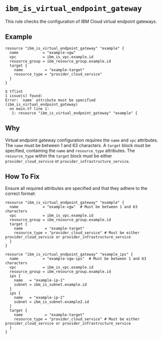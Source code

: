 # `ibm_is_virtual_endpoint_gateway`

This rule checks the configuration of IBM Cloud virtual endpoint gateways.

## Example

```hcl
resource "ibm_is_virtual_endpoint_gateway" "example" {
  name           = "example-vgw"
  vpc            = ibm_is_vpc.example.id
  resource_group = ibm_resource_group.example.id
  target {
    name          = "example-target"
    resource_type = "provider_cloud_service"
  }
}
```

```console
$ tflint
1 issue(s) found:
Error: `name` attribute must be specified (ibm_is_virtual_endpoint_gateway)
  on main.tf line 1:
   1: resource "ibm_is_virtual_endpoint_gateway" "example" {
```

## Why

Virtual endpoint gateway configuration requires the `name` and `vpc` attributes. The `name` must be between 1 and 63 characters. A `target` block must be specified, containing the `name` and `resource_type` attributes. The `resource_type` within the `target` block must be either `provider_cloud_service` or `provider_infrastructure_service`.

## How To Fix

Ensure all required attributes are specified and that they adhere to the correct format:

```hcl
resource "ibm_is_virtual_endpoint_gateway" "example" {
  name           = "example-vgw"  # Must be between 1 and 63 characters
  vpc            = ibm_is_vpc.example.id
  resource_group = ibm_resource_group.example.id
  target {
    name          = "example-target"
    resource_type = "provider_cloud_service" # Must be either provider_cloud_service or provider_infrastructure_service
  }
}

resource "ibm_is_virtual_endpoint_gateway" "example_ips" {
  name           = "example-vgw-ips"  # Must be between 1 and 63 characters
  vpc            = ibm_is_vpc.example.id
  resource_group = ibm_resource_group.example.id
  ips {
    name   = "example-ip-1"
    subnet = ibm_is_subnet.example.id
  }
  ips {
    name   = "example-ip-2"
    subnet = ibm_is_subnet.example2.id
  }
  target {
    name          = "example-target"
    resource_type = "provider_cloud_service" # Must be either provider_cloud_service or provider_infrastructure_service
  }
}
```